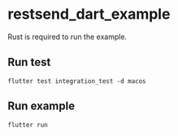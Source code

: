 # restsend_dart_example

Rust is required to run the example.

## Run test
```shell
flutter test integration_test -d macos 
```

## Run example
```shell
flutter run
```